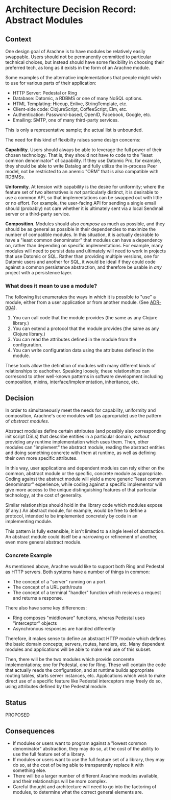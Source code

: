 # Architecture Decision Record: Abstract Modules

## Context

One design goal of Arachne is to have modules be relatively easily swappable. Users should not be permanently committed to particular technical choices, but instead should have some flexibility in choosing their preferred tech, as long as it exists in the form of an Arachne module.

Some examples of the alternative implementations that people might wish to use for various parts of their application:

- HTTP Server: Pedestal or Ring
- Database: Datomic, a RDBMS or one of many NoSQL options.
- HTML Templating: Hiccup, Enlive, StringTemplate, etc.
- Client-side code: ClojureScript, CoffeeScript, Elm, etc.
- Authentication: Password-based, OpenID, Facebook, Google, etc.
- Emailing: SMTP, one of many third-party services.

This is only a representative sample; the actual list is unbounded.

The need for this kind of flexibilty raises some design concerns:

**Capability**. Users should always be able to leverage the full power of their chosen technology. That is, they should not have to code to the "least common denominator" of capability. If they use Datomic Pro, for example, they should be able to write Datalog and fully utilize the in-process Peer model, not be restricted to an anemic "ORM" that is also compatible with RDBMSs.

**Uniformity**. At tension with capability is the desire for uniformity; where the feature set of two alternatives is *not* particularly distinct, it is desirable to use a common API, so that implementations can be swapped out with little or no effort. For example, the user-facing API for sending a single email should (probably) not care whether it is ultimately sent via a local Sendmail server or a third-party service.

**Composition**. Modules should also *compose* as much as possible, and they should be as general as possible in their dependencies to maximize the number of compatible modules. In this situation, it is actually desirable to have a "least common denominator" that modules can have a dependency on, rather than depending on specific implementations. For example, many modules will need to persist data and ultimately will need to work in projects that use Datomic or SQL. Rather than providing multiple versions, one for Datomic users and another for SQL, it would be ideal if they could code against a common persistence abstraction, and therefore be usable in *any* project with a persistence layer.

### What does it mean to use a module?

The following list enumerates the ways in which it is possible to "use" a module, either from a user application or from another module. (See [ADR-004](ADR-004-module-loading.md)).

1. You can call code that the module provides (the same as any Clojure library.)
2. You can extend a protocol that the module provides (the same as any Clojure library.)
3. You can read the attributes defined in the module from the configuration.
4. You can write configuration data using the attributes defined in the module.

These tools allow the definition of modules with many different kinds of relationships to eachother. Speaking loosely, these relationships can corresond to other well-known patterns in software development including composition, mixins, interface/implementation, inheritance, etc.

## Decision

In order to simultaneously meet the needs for capability, uniformity and composition, Arachne's core modules will (as appropriate) use the pattern of *abstract modules*.

Abstract modules define certain attributes (and possibly also corresponding init script DSLs) that describe entities in a particular domain, *without* providing any runtime implementation which uses them. Then, other modules can "implement" the abstract module, reading the abstract entities and doing something concrete with them at runtime, as well as defining their own more specific attributes.

In this way, user applications and dependent modules can rely either on the common, abstract module or the specific, concrete module as appropriate. Coding against the abstract module will yield a more generic "least common denominator" experience, while coding against a specific implementor will give more access to the unique distinguishing features of that particular technology, at the cost of generality.

Similar relationships should hold in the library code which modules expose (if any.) An abstract module, for example, would be free to define a protocol, intended to be implemented concretely by code in an implementing module.

This pattern is fully extensible; it isn't limited to a single level of abstraction. An abstract module could itself be a narrowing or refinement of another, even more general abstract module.

### Concrete Example

As mentioned above, Arachne would like to support both Ring and Pedestal as HTTP servers. Both systems have a number of things in common:

- The concept of a "server" running on a port.
- The concept of a URL path/route
- The concept of a terminal "handler" function which recieves a request and returns a response.

There also have some key differences:

- Ring composes "middleware" functions, wheras Pedestal uses "interceptor" objects
- Asynchronous responses are handled differently

Therefore, it makes sense to define an abstract HTTP module which defines the basic domain concepts; servers, routes, handlers, etc. Many dependent modules and applications will be able to make real use of this subset.

Then, there will be the two modules which provide concerete implementations; one for Pedestal, one for Ring. These will contain the code that actually reads the configuration, and at runtime builds appropriate routing tables, starts server instances, etc. Applications which wish to make direct use of a specific feature like Pedestal interceptors may freely do so, using attributes defined by the Pedestal module.

## Status

PROPOSED

## Consequences

- If modules or users want to program against a "lowest common denominator" abstraction, they may do so, at the cost of the ability to use the full feature set of a library.
- If modules or users want to use the full feature set of a library, they may do so, at the cost of being able to transparently replace it with something else.
- There will be a larger number of different Arachne modules available, and their relationships will be more complex.
- Careful thought and architecture will need to go into the factoring of modules, to determine what the correct general elements are.